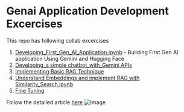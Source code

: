 # Genai Application Development Excercises

This repo has following collab excercises

1. [Developing_First_Gen_AI_Application.ipynb](./Developing_First_Gen_AI_Application.ipynb) - Building First Gen AI application Using Gemini and Hugging Face
2. [Developing_a simple chatbot_with_Gemini APIs](./Developing_a_Chatbot_with_Gemini.ipynb)
3. [Implementing Basic RAG Technique](./Implementing_Basic_RAG.ipynb)
4. [Understand Embeddings and implement RAG with Similarity_Search.ipynb](./RAG_using_Embeddings_and_Similarity_Search.ipynb)
5. [Fine Tuning](/FineTuning.ipynb)

Follow the detailed article [here](https://medium.com/aipractices/fomo-to-flow-building-gen-ai-solutions-d8fccd917aec)
![Image](https://miro.medium.com/v2/resize:fit:1400/format:webp/1*a68MqIZAZfDfCSZY41Xqsw.jpeg)

